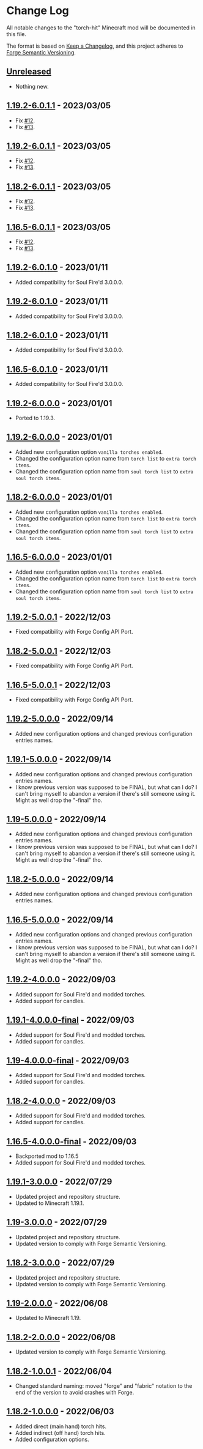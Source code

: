 # Change Log

All notable changes to the "torch-hit" Minecraft mod will be documented in this file.

The format is based on [Keep a Changelog](https://keepachangelog.com/en/1.0.0/),
and this project adheres to [Forge Semantic Versioning](https://mcforge.readthedocs.io/en/latest/gettingstarted/versioning/#versioning).  

## [Unreleased]
- Nothing new.

## [1.19.2-6.0.1.1] - 2023/03/05
- Fix [#12](https://github.com/Nyphet/torch-hit/issues/12).
- Fix [#13](https://github.com/Nyphet/torch-hit/issues/13).

## [1.19.2-6.0.1.1] - 2023/03/05
- Fix [#12](https://github.com/Nyphet/torch-hit/issues/12).
- Fix [#13](https://github.com/Nyphet/torch-hit/issues/13).

## [1.18.2-6.0.1.1] - 2023/03/05
- Fix [#12](https://github.com/Nyphet/torch-hit/issues/12).
- Fix [#13](https://github.com/Nyphet/torch-hit/issues/13).

## [1.16.5-6.0.1.1] - 2023/03/05
- Fix [#12](https://github.com/Nyphet/torch-hit/issues/12).
- Fix [#13](https://github.com/Nyphet/torch-hit/issues/13).

## [1.19.2-6.0.1.0] - 2023/01/11
- Added compatibility for Soul Fire'd 3.0.0.0.

## [1.19.2-6.0.1.0] - 2023/01/11
- Added compatibility for Soul Fire'd 3.0.0.0.

## [1.18.2-6.0.1.0] - 2023/01/11
- Added compatibility for Soul Fire'd 3.0.0.0.

## [1.16.5-6.0.1.0] - 2023/01/11
- Added compatibility for Soul Fire'd 3.0.0.0.

## [1.19.2-6.0.0.0] - 2023/01/01
- Ported to 1.19.3.

## [1.19.2-6.0.0.0] - 2023/01/01
- Added new configuration option `vanilla torches enabled`.
- Changed the configuration option name from `torch list` to `extra torch items`.
- Changed the configuration option name from `soul torch list` to `extra soul torch items`.

## [1.18.2-6.0.0.0] - 2023/01/01
- Added new configuration option `vanilla torches enabled`.
- Changed the configuration option name from `torch list` to `extra torch items`.
- Changed the configuration option name from `soul torch list` to `extra soul torch items`.

## [1.16.5-6.0.0.0] - 2023/01/01
- Added new configuration option `vanilla torches enabled`.
- Changed the configuration option name from `torch list` to `extra torch items`.
- Changed the configuration option name from `soul torch list` to `extra soul torch items`.

## [1.19.2-5.0.0.1] - 2022/12/03
- Fixed compatibility with Forge Config API Port.

## [1.18.2-5.0.0.1] - 2022/12/03
- Fixed compatibility with Forge Config API Port.

## [1.16.5-5.0.0.1] - 2022/12/03
- Fixed compatibility with Forge Config API Port.

## [1.19.2-5.0.0.0] - 2022/09/14
- Added new configuration options and changed previous configuration entries names.

## [1.19.1-5.0.0.0] - 2022/09/14
- Added new configuration options and changed previous configuration entries names.
- I know previous version was supposed to be FINAL, but what can I do? I can't bring myself to abandon a version if there's still someone using it.
  Might as well drop the "-final" tho.

## [1.19-5.0.0.0] - 2022/09/14
- Added new configuration options and changed previous configuration entries names.
- I know previous version was supposed to be FINAL, but what can I do? I can't bring myself to abandon a version if there's still someone using it.
  Might as well drop the "-final" tho.

## [1.18.2-5.0.0.0] - 2022/09/14
- Added new configuration options and changed previous configuration entries names.

## [1.16.5-5.0.0.0] - 2022/09/14
- Added new configuration options and changed previous configuration entries names.
- I know previous version was supposed to be FINAL, but what can I do? I can't bring myself to abandon a version if there's still someone using it.
  Might as well drop the "-final" tho.

## [1.19.2-4.0.0.0] - 2022/09/03
- Added support for Soul Fire'd and modded torches.
- Added support for candles.

## [1.19.1-4.0.0.0-final] - 2022/09/03
- Added support for Soul Fire'd and modded torches.
- Added support for candles.

## [1.19-4.0.0.0-final] - 2022/09/03
- Added support for Soul Fire'd and modded torches.
- Added support for candles.

## [1.18.2-4.0.0.0] - 2022/09/03
- Added support for Soul Fire'd and modded torches.
- Added support for candles.

## [1.16.5-4.0.0.0-final] - 2022/09/03
- Backported mod to 1.16.5
- Added support for Soul Fire'd and modded torches.

## [1.19.1-3.0.0.0] - 2022/07/29
- Updated project and repository structure.
- Updated to Minecraft 1.19.1.

## [1.19-3.0.0.0] - 2022/07/29
- Updated project and repository structure.
- Updated version to comply with Forge Semantic Versioning.

## [1.18.2-3.0.0.0] - 2022/07/29
- Updated project and repository structure.
- Updated version to comply with Forge Semantic Versioning.

## [1.19-2.0.0.0] - 2022/06/08
- Updated to Minecraft 1.19.

## [1.18.2-2.0.0.0] - 2022/06/08
- Updated version to comply with Forge Semantic Versioning.

## [1.18.2-1.0.0.1] - 2022/06/04
- Changed standard naming: moved "forge" and "fabric" notation to the end of the version to avoid crashes with Forge.

## [1.18.2-1.0.0.0] - 2022/06/03
- Added direct (main hand) torch hits.
- Added indirect (off hand) torch hits.
- Added configuration options.

[Unreleased]: https://github.com/Nyphet/torch-hit

[1.19.3-6.0.1.1]: https://github.com/Nyphet/torch-hit/releases/tag/v1.19.3-6.0.1.1
[1.19.3-6.0.1.0]: https://github.com/Nyphet/torch-hit/releases/tag/v1.19.3-6.0.1.0
[1.19.3-6.0.0.0]: https://github.com/Nyphet/torch-hit/releases/tag/v1.19.3-6.0.0.0

[1.19.2-6.0.1.1]: https://github.com/Nyphet/torch-hit/releases/tag/v1.19.2-6.0.1.1
[1.19.2-6.0.1.0]: https://github.com/Nyphet/torch-hit/releases/tag/v1.19.2-6.0.1.0
[1.19.2-6.0.0.0]: https://github.com/Nyphet/torch-hit/releases/tag/v1.19.2-6.0.0.0
[1.19.2-5.0.0.1]: https://github.com/Nyphet/torch-hit/releases/tag/v1.19.2-5.0.0.1
[1.19.2-5.0.0.0]: https://github.com/Nyphet/torch-hit/releases/tag/v1.19.2-5.0.0.0
[1.19.2-4.0.0.0]: https://github.com/Nyphet/torch-hit/releases/tag/v1.19.2-4.0.0.0

[1.19.1-5.0.0.0]: https://github.com/Nyphet/torch-hit/releases/tag/v1.19.1-5.0.0.0
[1.19.1-4.0.0.0-final]: https://github.com/Nyphet/torch-hit/releases/tag/v1.19.1-4.0.0.0-final
[1.19.1-3.0.0.0]: https://github.com/Nyphet/torch-hit/releases/tag/v1.19.1-3.0.0.0

[1.19-5.0.0.0]: https://github.com/Nyphet/torch-hit/releases/tag/v1.19-5.0.0.0
[1.19-4.0.0.0-final]: https://github.com/Nyphet/torch-hit/releases/tag/v1.19-4.0.0.0-final
[1.19-3.0.0.0]: https://github.com/Nyphet/torch-hit/releases/tag/v1.19-3.0.0.0
[1.19-2.0.0.0]: https://github.com/Nyphet/torch-hit/releases/tag/v1.19-2.0.0.0

[1.18.2-6.0.1.1]: https://github.com/Nyphet/torch-hit/releases/tag/v1.18.2-6.0.1.1
[1.18.2-6.0.1.0]: https://github.com/Nyphet/torch-hit/releases/tag/v1.18.2-6.0.1.0
[1.18.2-6.0.0.0]: https://github.com/Nyphet/torch-hit/releases/tag/v1.18.2-6.0.0.0
[1.18.2-5.0.0.1]: https://github.com/Nyphet/torch-hit/releases/tag/v1.18.2-5.0.0.1
[1.18.2-5.0.0.0]: https://github.com/Nyphet/torch-hit/releases/tag/v1.18.2-5.0.0.0
[1.18.2-4.0.0.0]: https://github.com/Nyphet/torch-hit/releases/tag/v1.18.2-4.0.0.0
[1.18.2-3.0.0.0]: https://github.com/Nyphet/torch-hit/releases/tag/v1.18.2-3.0.0.0
[1.18.2-2.0.0.0]: https://github.com/Nyphet/torch-hit/releases/tag/v1.18.2-2.0.0.0
[1.18.2-1.0.0.1]: https://github.com/Nyphet/torch-hit/releases/tag/v1.18.2-1.0.0.1
[1.18.2-1.0.0.0]: https://github.com/Nyphet/torch-hit/releases/tag/v1.18.2-1.0.0.0

[1.16.5-6.0.1.1]: https://github.com/Nyphet/torch-hit/releases/tag/v1.16.5-6.0.1.1
[1.16.5-6.0.1.0]: https://github.com/Nyphet/torch-hit/releases/tag/v1.16.5-6.0.1.0
[1.16.5-6.0.0.0]: https://github.com/Nyphet/torch-hit/releases/tag/v1.16.5-6.0.0.0
[1.16.5-5.0.0.1]: https://github.com/Nyphet/torch-hit/releases/tag/v1.16.5-5.0.0.1
[1.16.5-5.0.0.0]: https://github.com/Nyphet/torch-hit/releases/tag/v1.16.5-5.0.0.0
[1.16.5-4.0.0.0-final]: https://github.com/Nyphet/torch-hit/releases/tag/v1.16.5-4.0.0.0-final